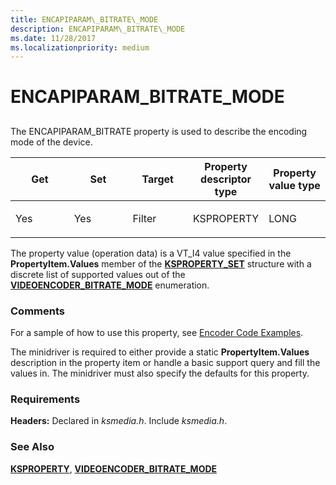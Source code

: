 ```yaml
---
title: ENCAPIPARAM\_BITRATE\_MODE
description: ENCAPIPARAM\_BITRATE\_MODE
ms.date: 11/28/2017
ms.localizationpriority: medium
---
```


# ENCAPIPARAM\_BITRATE\_MODE


## <span id="ddk_encapiparam_bitrate_mode_ks"></span><span id="DDK_ENCAPIPARAM_BITRATE_MODE_KS"></span>


The ENCAPIPARAM\_BITRATE property is used to describe the encoding mode of the device.

<table>
<colgroup>
<col width="20%" />
<col width="20%" />
<col width="20%" />
<col width="20%" />
<col width="20%" />
</colgroup>
<thead>
<tr class="header">
<th>Get</th>
<th>Set</th>
<th>Target</th>
<th>Property descriptor type</th>
<th>Property value type</th>
</tr>
</thead>
<tbody>
<tr class="odd">
<td><p>Yes</p></td>
<td><p>Yes</p></td>
<td><p>Filter</p></td>
<td><p>KSPROPERTY</p></td>
<td><p>LONG</p></td>
</tr>
</tbody>
</table>

 

The property value (operation data) is a VT\_I4 value specified in the **PropertyItem.Values** member of the [**KSPROPERTY\_SET**](/windows-hardware/drivers/ddi/ks/ns-ks-ksproperty_set) structure with a discrete list of supported values out of the [**VIDEOENCODER\_BITRATE\_MODE**](/windows-hardware/drivers/ddi/ksmedia/ne-ksmedia-videoencoder_bitrate_mode) enumeration.

### Comments

For a sample of how to use this property, see [Encoder Code Examples](./encoder-code-examples.md).

The minidriver is required to either provide a static **PropertyItem.Values** description in the property item or handle a basic support query and fill the values in. The minidriver must also specify the defaults for this property.

### Requirements

**Headers:** Declared in *ksmedia.h*. Include *ksmedia.h*.

### See Also

[**KSPROPERTY**](ksproperty-structure.md), [**VIDEOENCODER\_BITRATE\_MODE**](/windows-hardware/drivers/ddi/ksmedia/ne-ksmedia-videoencoder_bitrate_mode)

 

